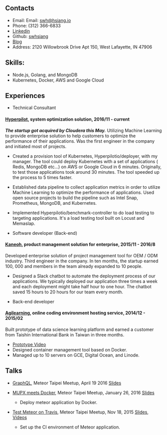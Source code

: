 ## Contacts

* Email: Email:  swh@hsiang.io
* Phone: (312) 366-6833
* [Linkedin](https://tw.linkedin.com/in/swhisnag)
* Github: [swhsiang](https://github.com/swhsiang)
* [Blog](http://www.hsiang.io/)
* Address: 2120 Willowbrook Drive Apt 150, West Lafayette, IN 47906

## Skills:
- Node.js, Golang, and MongoDB
- Kubernetes, Docker, AWS and Google Cloud

## Experiences

* Technical Consultant
#### [Hyperpilot](https://www.hyperpilot.io/), system optimization solution, 2016/11 - current
  ***The startup got acquired by Cloudera this May.*** Utilizing Machine Learning to provide enterprise solution to help customers to optimize the performance of their applications. Was the first engineer in the company and initiated most of projects.
  * Created a provision tool of Kubernetes, Hyperpilotio/deployer, with my manager. The tool could deploy Kubernetes with a set of applications ( Redis, MongoDB etc...) on AWS or Google Cloud in 6 minutes. Originally, to test those applications took around 30 minutes. The tool speeded up the process to 5 times faster.
  * Established data pipeline to collect application metrics in order to utilize Machine Learning to optimize the performance of applications. Used open source projects to build the pipeline such as Intel Snap, Prometheus, MongoDB, and Kubernetes. 
  * Implemented Hyperpilotio/benchmark-controller to do load testing to targeting applications. It's a load testing tool built on Locust and Memaslap.


* Software developer (Back-end)
#### [Kaneoh](http://www.kaneoh.com), product management solution for enterprise, 2015/11 - 2016/8
  Developed enterprise solution of project management tool for OEM / ODM industry. Third engineer in the company. In ten months, the startup earned 100, 000 and members in the team already expanded to 10 people.

  * Designed a Slack chatbot to automate the deployment process of our applications. We typically deployed our application three times a week and each deployment might take half hour to one hour. The chatbot saved 15 hours to 20 hours for our team every month.


* Back-end developer
#### [Agilearning](http://agilearning.io/), online coding environment hosting service, 2014/12 - 2015/02
  Built prototype of data science learning platform and earned a customer from Taishin International Bank in Taiwan in three months.
  * [Prototype Video](https://www.youtube.com/watch?v=f1IAuMTUD2k)
  * Designed container management tool based on Docker.
  * Managed up to 10 servers on GCE, Digital Ocean, and Linode.


## Talks
* [GraphQL](https://www.meetup.com/Meteor-Taipei/events/229861960/), Meteor Taipei Meetup, April 19 2016
[Slides](http://goo.gl/U61nk2)

* [MUPX meets Docker](http://www.meetup.com/Meteor-Taipei/events/227983104/), Meteor Taipei Meetup, January 26, 2016
[Slides](http://slides.com/swhsiang/deck-7)
  * Deploy meteor application by Docker.

* [Test Meteor on Travis](http://www.meetup.com/Meteor-Taipei/events/226366012/), Meteor Taipei Meetup, Nov 18, 2015 [Slides](https://docs.google.com/presentation/d/1aqIR_NUdfVjbgRUUzCoMz74togrMZQ4yVQE03DfXhNw/edit?usp=sharing), [Videos](https://www.youtube.com/watch?v=usvEQ_pHPYk)
  * Set up the CI environment of Meteor application.
